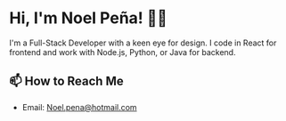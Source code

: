 # Hi, I'm Noel Peña! 👋🏽

I'm a Full-Stack Developer with a keen eye for design. I code in React for frontend and work with Node.js, Python, or Java for backend.

## 📫 How to Reach Me

- Email: [Noel.pena@hotmail.com](mailto:Noel.pena@hotmail.com)
